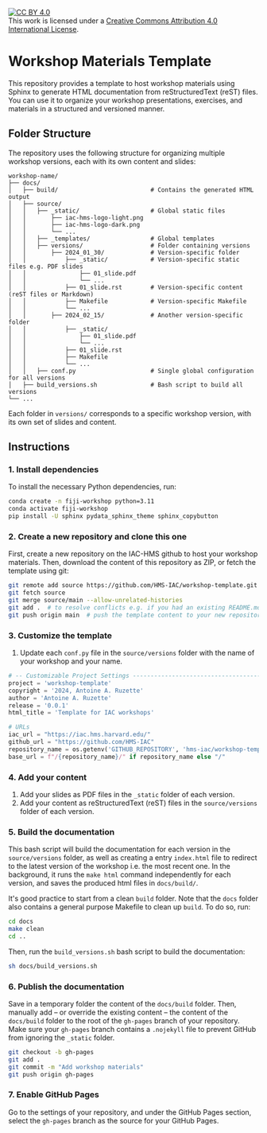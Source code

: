 [![CC BY 4.0][cc-by-shield]][cc-by]  
This work is licensed under a [Creative Commons Attribution 4.0 International License][cc-by].  

[cc-by]: http://creativecommons.org/licenses/by/4.0/  
[cc-by-shield]: https://img.shields.io/badge/License-CC%20BY%204.0-lightgrey.svg  

# Workshop Materials Template

This repository provides a template to host workshop materials using Sphinx to generate HTML documentation from reStructuredText (reST) files. You can use it to organize your workshop presentations, exercises, and materials in a structured and versioned manner.

## Folder Structure

The repository uses the following structure for organizing multiple workshop versions, each with its own content and slides:
    
```plaintext
workshop-name/
├── docs/
│   ├── build/                          # Contains the generated HTML output
│   ├── source/
│   │   ├── _static/                    # Global static files
│   │       ├── iac-hms-logo-light.png
│   │       ├── iac-hms-logo-dark.png
│   │       └── ...
│   │   ├── _templates/                 # Global templates
│   │   ├── versions/                   # Folder containing versions
│   │       ├── 2024_01_30/             # Version-specific folder
│   │           ├── _static/            # Version-specific static files e.g. PDF slides
│   │               ├── 01_slide.pdf
│   │               └── ...
│   │           ├── 01_slide.rst        # Version-specific content (reST files or Markdown)
│   │           ├── Makefile            # Version-specific Makefile
│   │           └── ...
│   │       ├── 2024_02_15/             # Another version-specific folder
│   │           ├── _static/
│   │               ├── 01_slide.pdf
│   │               └── ...
│   │           ├── 01_slide.rst
│   │           ├── Makefile
│   │           └── ...
│   │   ├── conf.py                     # Single global configuration for all versions
│   ├── build_versions.sh               # Bash script to build all versions
└── ...
```

Each folder in `versions/` corresponds to a specific workshop version, with its own set of slides and content.

## Instructions

### 1. Install dependencies

To install the necessary Python dependencies, run:

```bash
conda create -n fiji-workshop python=3.11
conda activate fiji-workshop
pip install -U sphinx pydata_sphinx_theme sphinx_copybutton
```

### 2. Create a new repository and clone this one

First, create a new repository on the IAC-HMS github to host your workshop materials. Then, download the content of this repository as ZIP, or fetch the template using git:

```bash
git remote add source https://github.com/HMS-IAC/workshop-template.git
git fetch source
git merge source/main --allow-unrelated-histories
git add .  # to resolve conflicts e.g. if you had an existing README.md
git push origin main  # push the template content to your new repository
```

### 3. Customize the template

1. Update each `conf.py` file in the `source/versions` folder with the name of your workshop and your name.

```python
# -- Customizable Project Settings -------------------------------------------
project = 'workshop-template'
copyright = '2024, Antoine A. Ruzette'
author = 'Antoine A. Ruzette'
release = '0.0.1'
html_title = 'Template for IAC workshops'

# URLs
iac_url = "https://iac.hms.harvard.edu/"
github_url = "https://github.com/HMS-IAC"
repository_name = os.getenv('GITHUB_REPOSITORY', 'hms-iac/workshop-template').split('/')[-1]
base_url = f"/{repository_name}/" if repository_name else "/"
```

### 4. Add your content

1. Add your slides as PDF files in the `_static` folder of each version.
2. Add your content as reStructuredText (reST) files in the `source/versions` folder of each version.

### 5. Build the documentation

This bash script will build the documentation for each version in the `source/versions` folder, as well as creating a entry `index.html` file to redirect to the latest version of the workshop i.e. the most recent one. In the background, it runs the `make html` command independently for each version, and saves the produced html files in `docs/build/`.

It's good practice to start from a clean `build` folder. Note that the `docs` folder also contains a general purpose Makefile to clean up `build`. To do so, run:

```bash
cd docs
make clean
cd ..
```

Then, run the `build_versions.sh` bash script to build the documentation:

```bash
sh docs/build_versions.sh
```

### 6. Publish the documentation

Save in a temporary folder the content of the `docs/build` folder. Then, manually add – or override the existing content – the content of the `docs/build` folder to the root of the `gh-pages` branch of your repository. Make sure your `gh-pages` branch contains a `.nojekyll` file to prevent GitHub from ignoring the `_static` folder.

```bash
git checkout -b gh-pages
git add .
git commit -m "Add workshop materials"
git push origin gh-pages
```

### 7. Enable GitHub Pages

Go to the settings of your repository, and under the GitHub Pages section, select the `gh-pages` branch as the source for your GitHub Pages.